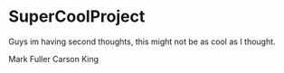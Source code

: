 # SuperCoolProject

Guys im having second thoughts, this might not be as cool as I thought.

Mark Fuller
Carson King